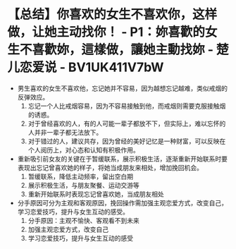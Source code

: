 # 【总结】你喜欢的女生不喜欢你，这样做，让她主动找你！ - P1：妳喜歡的女生不喜歡妳，這樣做，讓她主動找妳 - 楚儿恋爱说 - BV1UK411V7bW

-   男生喜欢的女生不喜欢他，忘记她并不容易，因为越想忘记越难，类似戒烟的反弹效应。
    1.  忘记一个人比戒烟容易，因为不容易接触到他，而戒烟则需要克服接触烟的诱惑。
    2.  对于曾经喜欢的人，有的人可能一辈子都放不下，但实际上，难以忘怀的人并非一辈子都无法放下。
    3.  对于错过的人，建议共存，因为曾经的美好记忆是一种财富，可以反映在个人阅历上，对心态和认知有积极作用。
-   重新吸引前女友的关键在于暂缓联系，展示积极生活，逐渐重新开始联系时要表现出忘记曾喜欢她的样子，将她当成朋友来相处，增加挽回机会。
    1.  暂缓联系，降低主动频率，留出空白期
    2.  展示积极生活，与朋友聚餐、运动交游等
    3.  重新开始联系时表现忘记曾喜欢她，当成朋友相处
-   分手原因可分为主观和客观原因，挽回操作需加强主观恋爱方式，改变自己，学习恋爱技巧，提升与女生互动的感受。
    1.  分手原因：主观不愉快、客观看不到未来
    2.  加强主观恋爱方式，改变自己
    3.  学习恋爱技巧，提升与女生互动的感受